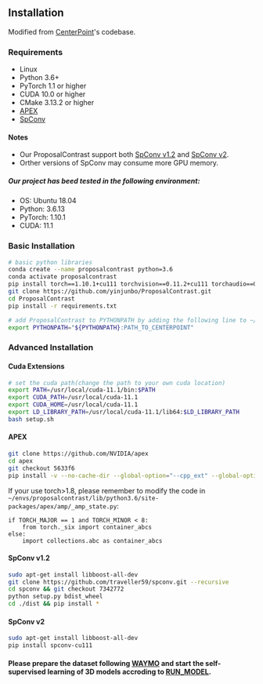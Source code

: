 ## Installation
Modified from [CenterPoint](https://github.com/tianweiy/CenterPoint)'s codebase.

### Requirements

- Linux
- Python 3.6+
- PyTorch 1.1 or higher
- CUDA 10.0 or higher
- CMake 3.13.2 or higher
- [APEX](https://github.com/nvidia/apex)
- [SpConv](https://github.com/traveller59/spconv/commit/73427720a539caf9a44ec58abe3af7aa9ddb8e39) 

#### Notes
- Our ProposalContrast support both [SpConv v1.2]((https://github.com/traveller59/spconv/commit/73427720a539caf9a44ec58abe3af7aa9ddb8e39)) and [SpConv v2](https://github.com/traveller59/spconv).
- Orther versions of SpConv may consume more GPU memory.

##### Our project has beed tested in the following environment:

- OS: Ubuntu 18.04
- Python: 3.6.13
- PyTorch: 1.10.1
- CUDA: 11.1

### Basic Installation 

```bash
# basic python libraries
conda create --name proposalcontrast python=3.6
conda activate proposalcontrast
pip install torch==1.10.1+cu111 torchvision==0.11.2+cu111 torchaudio==0.10.1 -f https://download.pytorch.org/whl/torch_stable.html
git clone https://github.com/yinjunbo/ProposalContrast.git
cd ProposalContrast
pip install -r requirements.txt

# add ProposalContrast to PYTHONPATH by adding the following line to ~/.bashrc (change the path accordingly)
export PYTHONPATH="${PYTHONPATH}:PATH_TO_CENTERPOINT"
```

### Advanced Installation 

#### Cuda Extensions

```bash
# set the cuda path(change the path to your own cuda location) 
export PATH=/usr/local/cuda-11.1/bin:$PATH
export CUDA_PATH=/usr/local/cuda-11.1
export CUDA_HOME=/usr/local/cuda-11.1
export LD_LIBRARY_PATH=/usr/local/cuda-11.1/lib64:$LD_LIBRARY_PATH
bash setup.sh 
```

#### APEX

```bash
git clone https://github.com/NVIDIA/apex
cd apex
git checkout 5633f6  
pip install -v --no-cache-dir --global-option="--cpp_ext" --global-option="--cuda_ext" ./
```
If your use torch>1.8, please remember to modify the code in ```~/envs/proposalcontrast/lib/python3.6/site-packages/apex/amp/_amp_state.py```:
```
if TORCH_MAJOR == 1 and TORCH_MINOR < 8:
    from torch._six import container_abcs
else:
    import collections.abc as container_abcs
```
#### SpConv v1.2
```bash
sudo apt-get install libboost-all-dev
git clone https://github.com/traveller59/spconv.git --recursive
cd spconv && git checkout 7342772
python setup.py bdist_wheel
cd ./dist && pip install *  
```

#### SpConv v2
```bash
sudo apt-get install libboost-all-dev
pip install spconv-cu111
```

#### Please prepare the dataset following [WAYMO](WAYMO.md) and start the self-supervised learning of 3D models accroding to [RUN_MODEL](RUN_MODEL.md).